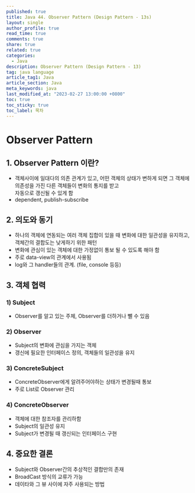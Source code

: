 ```yaml
---
published: true
title: Java 44. Observer Pattern (Design Pattern - 13s)
layout: single
author_profile: true
read_time: true
comments: true
share: true
related: true
categories:
  - Java
description: Observer Pattern (Design Pattern - 13)
tag: java language
article_tag1: Java
article_section: Java
meta_keywords: java
last_modified_at: "2023-02-27 13:00:00 +0800"
toc: true
toc_sticky: true
toc_label: 목차
---
```


# Observer Pattern

## 1. Observer Pattern 이란?

- 객체사이에 일대다의 의존 관계가 있고, 어떤 객체의 상태가 변하게 되면 그 객체에 의존성을 가진 다른 객체들이 변화의 통지를 받고  
  자동으로 갱신될 수 있게 함
- dependent, publish-subscribe

## 2. 의도와 동기

- 하나의 객체에 연동되는 여러 객체 집합이 있을 때 변화에 대한 일관성을 유지하고, 객체간의 결합도는 낮게하기 위한 패턴
- 변화에 관심이 있는 객체에 대한 가정없이 통보 될 수 있도록 해야 함
- 주로 data-view의 관계에서 사용됨
- log와 그 handler들의 관계. (file, console 등등)

## 3. 객체 협력

### 1) Subject

- Observer를 알고 있는 주체, Observer를 더하거나 뺄 수 있음

### 2) Observer

- Subject의 변화에 관심을 가지는 객체
- 갱신에 필요한 인터페이스 정의, 객체들의 일관성을 유지

### 3) ConcreteSubject

- ConcreteObserver에게 알려주어야하는 상태가 변경될때 통보
- 주로 List로 Observer 관리

### 4) ConcreteObserver

- 객체에 대한 참조자를 관리하함
- Subject의 일관성 유지
- Subject가 변경될 때 갱신되는 인터페이스 구현

## 4. 중요한 결론

- Subject와 Observer간의 추상적인 결합만의 존재
- BroadCast 방식의 교류가 가능
- 데이타와 그 뷰 사이에 자주 사용되는 방법
